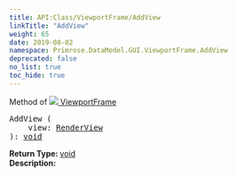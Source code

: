 ```yaml
---
title: API:Class/ViewportFrame/AddView
linkTitle: "AddView"
weight: 65
date: 2019-08-02
namespace: Primrose.DataModel.GUI.ViewportFrame.AddView
deprecated: false
no_list: true
toc_hide: true
---
```

Method of <a href="/docs/api-reference/Class/ViewportFrame"><img src="/icons/silk/frame.png"/>&nbsp;ViewportFrame</a>
<pre class="method-declaration">
AddView (
    view: <a class="type" href="/docs/api-reference/Misc/RenderView">RenderView</a>
): <a class="type" href="/docs/api-reference/System/void">void</a></pre>
<b>Return Type: </b>
<a class="type" href="/docs/api-reference/System/void">void</a>
<br/>
<b>Description: </b>